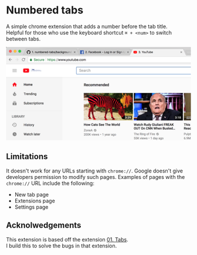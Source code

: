 # Numbered tabs

A simple chrome extension that adds a number before the tab title.  
Helpful for those who use the keyboard shortcut `⌘ + <num>` to switch between tabs.

![example-image](image.png)

## Limitations

It doesn't work for any URLs starting with `chrome://`. Google doesn't give developers permission to modify such pages.
Examples of pages with the `chrome://` URL include the following:
- New tab page
- Extensions page
- Settings page

## Acknolwedgements

This extension is based off the extension [01. Tabs](https://chrome.google.com/webstore/detail/01-tabs/ennmnifpnkbipkcamokebcjmofhbiiil?hl=en).  
I build this to solve the bugs in that extension.

